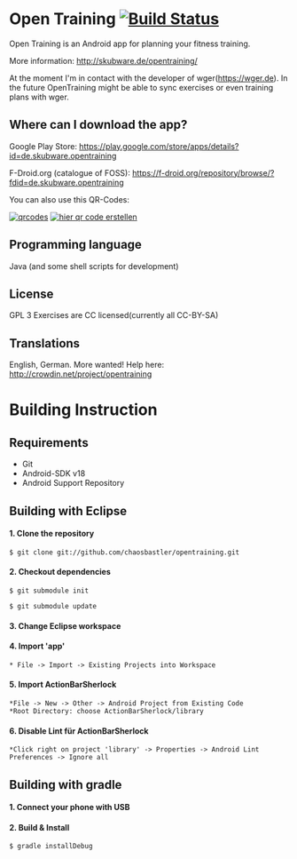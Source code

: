 Open Training [![Build Status](https://travis-ci.org/chaosbastler/opentraining.png)](https://travis-ci.org/chaosbastler/opentraining)
=============

Open Training is an Android app for planning your fitness training.

More information:
http://skubware.de/opentraining/

At the moment I'm in contact with the developer of wger(https://wger.de).
In the future OpenTraining might be able to sync exercises or even training plans with wger.

Where can I download the app?
-----------------------------
Google Play Store: https://play.google.com/store/apps/details?id=de.skubware.opentraining

F-Droid.org (catalogue of FOSS): https://f-droid.org/repository/browse/?fdid=de.skubware.opentraining

You can also use this QR-Codes:

<a href='http://www.qrcode-generator.de' border='0' style='cursor:default'><img src='https://chart.googleapis.com/chart?cht=qr&chl=https://play.google.com/store/apps/details?id=de.skubware.opentraining&chs=150x150&choe=UTF-8&chld=L|2' alt='qrcodes'></a>
<a href='http://www.qrcode-generator.de' border='0' style='cursor:default'><img src='https://chart.googleapis.com/chart?cht=qr&chl=https://f-droid.org/repository/browse/?fdid=de.skubware.opentraining&chs=150x150&choe=UTF-8&chld=L|2' alt='hier qr code erstellen'></a>

Programming language
--------------------
Java (and some shell scripts for development)

License
-------
GPL 3
Exercises are CC licensed(currently all CC-BY-SA)

Translations
------------
English, German. More wanted! Help here: http://crowdin.net/project/opentraining


Building Instruction
====================

Requirements
------------

  * Git
  * Android-SDK v18
  * Android Support Repository

Building with Eclipse
--------------------- 

#### 1. Clone the repository

    $ git clone git://github.com/chaosbastler/opentraining.git

#### 2. Checkout dependencies

    $ git submodule init

    $ git submodule update

#### 3. Change Eclipse workspace

#### 4. Import 'app'
    * File -> Import -> Existing Projects into Workspace

#### 5. Import ActionBarSherlock
    *File -> New -> Other -> Android Project from Existing Code
    *Root Directory: choose ActionBarSherlock/library

#### 6. Disable Lint für ActionBarSherlock
    *Click right on project 'library' -> Properties -> Android Lint Preferences -> Ignore all


Building with gradle
--------------------

#### 1. Connect your phone with USB

#### 2. Build & Install

    $ gradle installDebug
